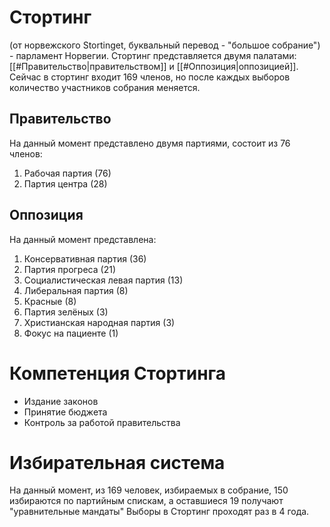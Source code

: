 # Стортинг
(от норвежского Stortinget, буквальный перевод - "большое собрание") - парламент Норвегии. Стортинг представляется двумя палатами: [[#Правительство|правительством]] и [[#Оппозиция|оппозицией]]. Сейчас в стортинг входит 169 членов, но после каждых выборов количество участников собрания меняется.

## Правительство
На данный момент представлено двумя партиями, состоит из 76 членов:
1. Рабочая партия (76)
2. Партия центра (28)

## Оппозиция
На данный момент представлена:
1. Консервативная партия (36)
2. Партия прогреса (21)
3. Социалистическая левая партия (13)
4. Либеральная партия (8)
5. Красные (8)
6. Партия зелёных (3)
7. Христианская народная партия (3)
8. Фокус на пациенте (1)

# Компетенция Стортинга
- Издание законов
- Принятие бюджета
- Контроль за работой правительства

# Избирательная система
На данный момент, из 169 человек, избираемых в собрание, 150 избираются по партийным спискам, а оставшиеся 19 получают "уравнительные мандаты"
Выборы в Стортинг проходят раз в 4 года.